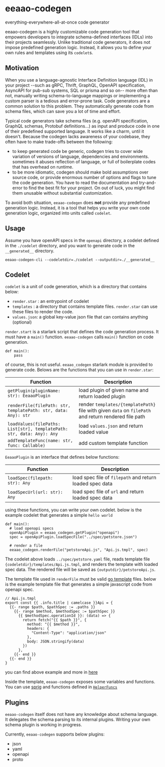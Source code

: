 # eeaao-codegen

everything-everywhere-all-at-once code generator

eeaao-codegen is a highly customizable code generation tool that empowers developers to integrate schema-defined
interfaces (IDLs) into their projects seamlessly. Unlike traditional code generators, it does not impose predefined
generation logic. Instead, it allows you to define your own rules and templates using its `codelet`s.

## Motivation

When you use a language-agnostic Interface Definition language (IDL) in your project --such as gRPC, Thrift, GraphQL,
OpenAPI specification, AsyncAPI for pub-sub systems, SQL or prisma and so on-- more often than not, manually writing
schema-to-language
mappings or implementing a custom parser is a tedious and error-prone task. Code generators are a common solution to
this
problem. They automatically generate code from schema files, which can save you a lot of time and effort.

Typical code generators take schema files (e.g. openAPI specification, GraphQL schemas, Protobuf definitions...) as
input and
produce code in one of their predefined supported language. It works like a charm, until it doesn't. Because the
codegen lacks awareness of your codebase, they often have to make trade-offs between the following:

- to keep generated code be generic, codegen tries to cover wide variation of versions of language, dependencies and
  environments. sometimes it abuses reflection of language, or full of boilerplate codes that has overhead on runtime.
- to be more idiomatic, codegen should make bold assumptions over source code, or provide enormous number of options and
  flags to tune the code generation. You have to read the documentation and try-and-error to find the best fit for
  your project. On out of luck, you might find them unusable without substantial customization.

To avoid both situation, `eeaao-codegen` does **not** provide any predefined generation logic. Instead, it is a tool
that
helps you write your own code generation logic, organized into units called `codelet`.

## Usage

Assume you have openAPI specs in the `openapi` directory, a codelet defined in the `./codelet` directory, and
you want to generate code in the `__generated__` directory.

```
eeaao-codegen-cli --codeletdir=./codelet --outputdir=./__generated__
```

## Codelet

`codelet` is a unit of code generation, which is a directory that contains below:

- `render.star` : an entrypoint of codelet
- `templates` : a directory that contains template files. `render.star` can use these files to render the code.
- `values.json`: a global key-value json file that can contains anything (optional)

`render.start` is a starlark script that defines the code generation process. It must have a `main()` function.
`eeaao-codegen`
calls `main()` function on code generation.

```starlark
def main():
    pass
```

of course, this is not useful. `eeaao_codegen` starlark module is provided to generate code. Belows are the functions
that you can use in `render.star`:

| Function                                                              | Description                                                                                          |
|-----------------------------------------------------------------------|------------------------------------------------------------------------------------------------------|
| `getPlugin(pluginName: str): EeaaoPlugin`                             | load plugin of given name and return loaded plugin                                                   |
| `renderFile(filePath: str, templatePath: str, data: Any): str`        | render `templates/{templatePath}` file with given `data` on `filePath` and return rendered file path |
| `loadValues(filePaths: List[str], templatePath: str, data: Any): Any` | load `values.json` and return loaded value                                                           |
| `addTemplateFunc(name: str, func: Callable)`                          | add custom template function                                                                        |

`EeaaoPlugin` is an interface that defines below functions:

| Function                       | Description                                              |
|--------------------------------|----------------------------------------------------------|
| `loadSpec(filepath: str): Any` | load spec file of `filepath` and return loaded spec data |
| `loadSpecUrl(url: str): Any`   | load spec file of `url` and return loaded spec data      |

using these functions, you can write your own codelet. below is the example codelet that generates a simple `hello world`

```starlark
def main():
  # load openapi specs
  openApiPlugin = eeaao_codegen.getPlugin("openapi")
  spec = openApiPlugin.loadSpecFile("../spec/petstore.json")

  # render a file
  eeaao_codegen.renderFile("petstoreApi.js", "Api.js.tmpl", spec)
```

The codelet above loads `../spec/petstore.yaml` file, reads template file
`{codeletdir}/templates/Api.js.tmpl`, and
renders the template with loaded spec data. The rendered file will be saved as `{outputdir}/petstoreApi.js`.

The template file used in `renderFile` must be valid [go template](https://pkg.go.dev/text/template) files. below is the
example template file that generates a simple javascript code from openapi spec.

```gotemplate
// Api.js.tmpl
export const {{ .info.title | camelcase }}Api = {
  {{- range $path, $pathSpec := .paths }}
    {{- range $method, $methodSpec := $pathSpec }}
      {{ $methodSpec.operationId }}: (data) => {
        return fetch("{{ $path }}", {
          method: "{{ $method }}",
          headers: {
            "Content-Type": "application/json"
          },
          body: JSON.stringify(data)
        })
      },
    {{- end }}
  {{- end }}
}

```

you can find above example and more in [here](./example/openapi-v3/js)

Inside the template, `eeaao-codegen` exposes some variables and functions. You can
use [sprig](https://masterminds.github.io/sprig/)
and functions defined in [`HelperFuncs`](https://pkg.go.dev/github.com/palindrom615/eeaao-codegen)

## Plugins

`eeaao-codegen` itself does not have any knowledge about schema language. It delegates the schema parsing to
its internal plugins. Writing your own schema plugin is working in progress.

Currently, `eeaao-codegen` supports below plugins:

- json
- yaml
- openapi
- proto
